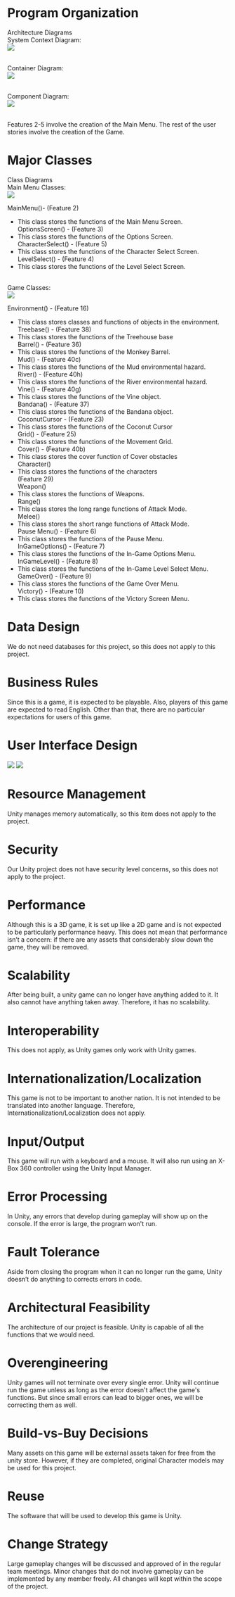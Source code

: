 
# Program Organization
Architecture Diagrams
<br>System Context Diagram:
<br/><img src = "/artifacts/C1.jpg">

<br/>Container Diagram:
<br/><img src = "/artifacts/C2.jpg">

<br/>Component Diagram:
<br/><img src = "/artifacts/C3.jpg">

<br/>Features 2-5 involve the creation of the Main Menu. The rest of the user stories involve the creation of the Game.<br/>

# Major Classes
Class Diagrams
<br/>Main Menu Classes:
<br/><img src = "/artifacts/c4_classDiagram_MainM.png">

MainMenu()- (Feature 2)
* This class stores the functions of the Main Menu Screen.
<br/>OptionsScreen() - (Feature 3)
* This class stores the functions of the Options Screen.
<br/>CharacterSelect() - (Feature 5)
* This class stores the functions of the Character Select Screen.
<br/>LevelSelect() - (Feature 4) 
* This class stores the functions of the Level Select Screen.

<br/>Game Classes:
<br/><img src = "/artifacts/c4_classDiagram_Game.png">

Environment() - (Feature 16)
* This class stores classes and functions of objects in the environment.
<br/>Treebase() - (Feature 38)
* This class stores the functions of the Treehouse base
<br/>Barrel() - (Feature 36)
* This class stores the functions of the Monkey Barrel.
<br/>Mud() - (Feature 40c)
* This class stores the functions of the Mud environmental hazard.
<br/>River() - (Feature 40h)
* This class stores the functions of the River environmental hazard.
<br/>Vine() - (Feature 40g)
* This class stores the functions of the Vine object.
<br/>Bandana() - (Feature 37)
* This class stores the functions of the Bandana object.
<br/>CoconutCursor - (Feature 23)
* This class stores the functions of the Coconut Cursor
<br/>Grid() - (Feature 25)
* This class stores the functions of the Movement Grid.
<br/>Cover() - (Feature 40b)
* This class stores the cover function of Cover obstacles
<br/>Character()
* This class stores the functions of the characters
<br/>(Feature 29)
<br/>Weapon()
* This class stores the functions of Weapons.
<br/>Range()
* This class stores the long range functions of Attack Mode.
<br/>Melee()
* This class stores the short range functions of Attack Mode.
<br/>Pause Menu() - (Feature 6)
* This class stores the functions of the Pause Menu.
<br/>InGameOptions() - (Feature 7)
* This class stores the functions of the In-Game Options Menu.
<br/>InGameLevel() - (Feature 8)
* This class stores the functions of the In-Game Level Select Menu.
<br/>GameOver() - (Feature 9)
* This class stores the functions of the Game Over Menu.
<br/>Victory() - (Feature 10)
* This class stores the functions of the Victory Screen Menu.


# Data Design
We do not need databases for this project, so this does not apply to this project.

# Business Rules
Since this is a game, it is expected to be playable. Also, players of this game are expected to read English. Other than that, there are no particular expectations for users of this game.

# User Interface Design

<img src = "/artifacts/UI_1.jpg">
<img src = "/artifacts/UI_2.jpg">

# Resource Management
Unity manages memory automatically, so this item does not apply to the project.

# Security
Our Unity project does not have security level concerns, so this does not apply to the project. 

# Performance
Although this is a 3D game, it is set up like a 2D game and is not expected to be particularly performance heavy. This does not mean that performance isn’t a concern: if there are any assets that considerably slow down the game, they will be removed.

# Scalability
After being built, a unity game can no longer have anything added to it. It also cannot have anything taken away. Therefore, it has no scalability.

# Interoperability
This does not apply, as Unity games only work with Unity games.

# Internationalization/Localization
This game is not  to be important to another nation. It is not intended to be translated into another language.
Therefore, Internationalization/Localization does not apply.

# Input/Output
This game will run with a keyboard and a mouse.
It will also run using an X-Box 360 controller using the Unity Input Manager.

# Error Processing
In Unity, any errors that develop during gameplay will show up on the console. If the error is large, the program won't run.

# Fault Tolerance
Aside from closing the program when it can no longer run the game, Unity doesn’t do anything to corrects errors in code. 

# Architectural Feasibility
The architecture of our project is feasible. Unity is capable of all the functions that we would need.

# Overengineering
Unity games will not terminate over every single error. Unity will continue run the game unless as long as the error doesn't affect the game's functions. But since small errors can lead to bigger ones, we will be correcting them as well.

# Build-vs-Buy Decisions
Many assets on this game will be external assets taken for free from the unity store.
However, if they are completed, original Character models may be used for this project.

# Reuse
The software that will be used to develop this game is Unity.

# Change Strategy
Large gameplay changes will be discussed and approved of in the regular team meetings. Minor changes that do not involve gameplay can be implemented by any member freely. All changes will kept within the scope of the project.
